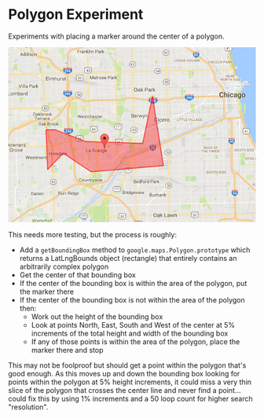 # Polygon Experiment

Experiments with placing a marker around the center of a polygon.

![demo](screenshot.png)

This needs more testing, but the process is roughly:

* Add a `getBoundingBox` method to `google.maps.Polygon.prototype` which returns a LatLngBounds object (rectangle) that entirely contains an arbitrarily complex polygon
* Get the center of that bounding box
* If the center of the bounding box is within the area of the polygon, put the marker there
* If the center of the bounding box is not within the area of the polygon then:
	* Work out the height of the bounding box
	* Look at points North, East, South and West of the center at 5% increments of the total height and width of the bounding box
	* If any of those points is within the area of the polygon, place the marker there and stop

This may not be foolproof but should get a point within the polygon that's good enough.  As this moves up and down the bounding box looking for points within the polygon at 5% height increments, it could miss a very thin slice of the polygon that crosses the center line and never find a point... could fix this by using 1% increments and a 50 loop count for higher search "resolution".
